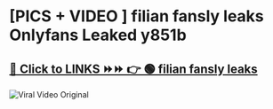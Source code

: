
 # [PICS + VIDEO ] filian fansly leaks Onlyfans Leaked y851b

## <h2><a href="https://clipsfans.com/filian_fansly_leaks&ref=git">🔗 Click to LINKS ⏩⏩ 👉 🟢 filian fansly leaks </a></h2>

<a href="https://clipsfans.com/filian_fansly_leaks&ref=git" rel="nofollow" data-target="animated-image.originalLink"><img src="https://i.ibb.co.com/xMMVF88/686577567.gif" alt="Viral Video Original" style="max-width: 100%; display: inline-block;" data-target="animated-image.originalImage"></a>

